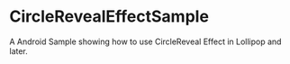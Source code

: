 # CircleRevealEffectSample
A Android Sample showing how to use CircleReveal Effect in Lollipop and later.
